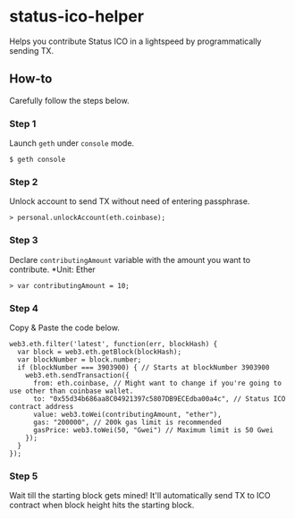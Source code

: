 # status-ico-helper
Helps you contribute Status ICO in a lightspeed by programmatically sending TX.


## How-to
Carefully follow the steps below.

### Step 1
Launch `geth` under `console` mode.
```
$ geth console
```

### Step 2
Unlock account to send TX without need of entering passphrase.
```
> personal.unlockAccount(eth.coinbase);
```

### Step 3
Declare `contributingAmount` variable with the amount you want to contribute. *Unit: Ether
```
> var contributingAmount = 10;
```

### Step 4
Copy & Paste the code below.
```
web3.eth.filter('latest', function(err, blockHash) {
  var block = web3.eth.getBlock(blockHash);
  var blockNumber = block.number;
  if (blockNumber === 3903900) { // Starts at blockNumber 3903900
    web3.eth.sendTransaction({
      from: eth.coinbase, // Might want to change if you're going to use other than coinbase wallet.
      to: "0x55d34b686aa8C04921397c5807DB9ECEdba00a4c", // Status ICO contract address
      value: web3.toWei(contributingAmount, "ether"),
      gas: "200000", // 200k gas limit is recommended
      gasPrice: web3.toWei(50, "Gwei") // Maximum limit is 50 Gwei
    });
  }
});
```

### Step 5
Wait till the starting block gets mined!
It'll automatically send TX to ICO contract when block height hits the starting block.
